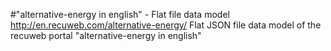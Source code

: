 #"alternative-energy‎ in english" - Flat file data model
http://en.recuweb.com/alternative-energy‎/
Flat JSON file data model of the recuweb portal "alternative-energy‎ in english"
